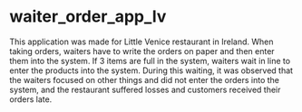 # waiter_order_app_lv

This application was made for Little Venice restaurant in Ireland. When taking orders, waiters have to write the orders on paper and then enter them into the system. If 3 items are full in the system, waiters wait in line to enter the products into the system. During this waiting, it was observed that the waiters focused on other things and did not enter the orders into the system, and the restaurant suffered losses and customers received their orders late.
